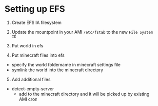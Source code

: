 # Setting up EFS

1. Create EFS IA filesystem
2. Update the mountpoint in your AMI `/etc/fstab` to the new `File System ID`

3. Put world in efs
4. Put minecraft files into efs
  - specify the world foldername in minecraft settings file
  - symlink the world into the minecraft directory
5. Add additional files
  - detect-empty-server 
    - add to the minecraft directory and it will be picked up by existing AMI cron
